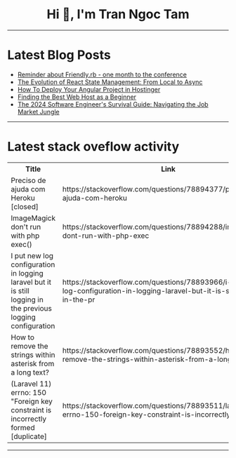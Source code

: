 <h1 align="center">Hi 👋, I'm Tran Ngoc Tam</h1>

---

# Latest Blog Posts 
<!-- BLOG-POST-LIST:START -->
- [Reminder about Friendly.rb - one month to the conference](https://dev.to/lucianghinda/reminder-about-friendlyrb-one-month-to-the-conference-1c6p)
- [The Evolution of React State Management: From Local to Async](https://dev.to/ocodista/the-evolution-of-react-state-management-from-local-to-async-30g9)
- [How To Deploy Your Angular Project in Hostinger](https://dev.to/laynsleaf/how-to-deploy-your-angular-project-in-hostinger-3115)
- [Finding the Best Web Host as a Beginner](https://dev.to/laynsleaf/finding-the-best-web-host-as-a-beginner-2l49)
- [The 2024 Software Engineer&#39;s Survival Guide: Navigating the Job Market Jungle](https://dev.to/recruiter-emily/the-2024-software-engineers-survival-guide-navigating-the-job-market-jungle-1cgh)
<!-- BLOG-POST-LIST:END -->

---

# Latest stack oveflow activity
<table>
  <tr><th>Title</th><th>Link</th></tr>
  <!-- STACKOVERFLOW:START --><tr><td>Preciso de ajuda com Heroku [closed]</td><td>https://stackoverflow.com/questions/78894377/preciso-de-ajuda-com-heroku</td></tr><tr><td>ImageMagick don&#39;t run with php exec&lpar;&rpar;</td><td>https://stackoverflow.com/questions/78894288/imagemagick-dont-run-with-php-exec</td></tr><tr><td>I put new log configuration in logging laravel but it is still logging in the previous logging configuration</td><td>https://stackoverflow.com/questions/78893966/i-put-new-log-configuration-in-logging-laravel-but-it-is-still-logging-in-the-pr</td></tr><tr><td>How to remove the strings within asterisk from a long text?</td><td>https://stackoverflow.com/questions/78893552/how-to-remove-the-strings-within-asterisk-from-a-long-text</td></tr><tr><td>&lpar;Laravel 11&rpar; errno: 150 &quot;Foreign key constraint is incorrectly formed [duplicate]</td><td>https://stackoverflow.com/questions/78893511/laravel-11-errno-150-foreign-key-constraint-is-incorrectly-formed</td></tr><!-- STACKOVERFLOW:END -->
</table>

---


